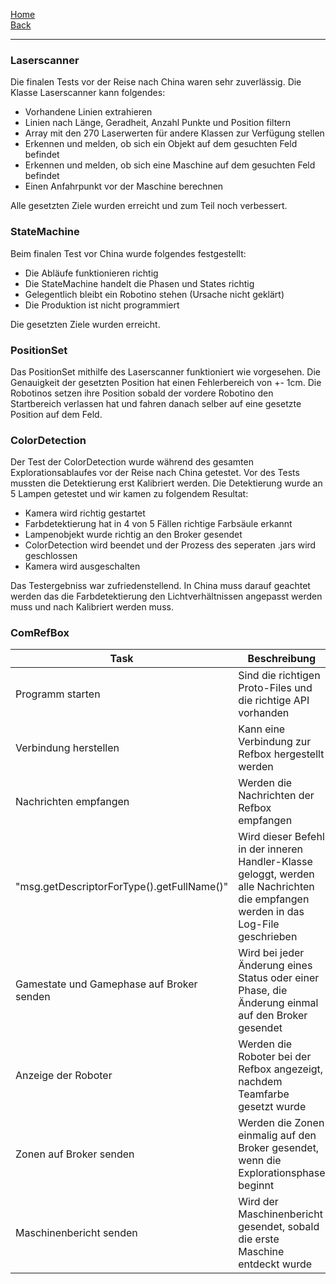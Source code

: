 [Home](home)   
[Back](DokuSolidus)    
***
### Laserscanner
Die finalen Tests vor der Reise nach China waren sehr zuverlässig. Die Klasse Laserscanner kann folgendes:
- Vorhandene Linien extrahieren
- Linien nach Länge, Geradheit, Anzahl Punkte und Position filtern
- Array mit den 270 Laserwerten für andere Klassen zur Verfügung stellen
- Erkennen und melden, ob sich ein Objekt auf dem gesuchten Feld befindet
- Erkennen und melden, ob sich eine Maschine auf dem gesuchten Feld befindet
- Einen Anfahrpunkt vor der Maschine berechnen

Alle gesetzten Ziele wurden erreicht und zum Teil noch verbessert.
### StateMachine
Beim finalen Test vor China wurde folgendes festgestellt:
- Die Abläufe funktionieren richtig
- Die StateMachine handelt die Phasen und States richtig
- Gelegentlich bleibt ein Robotino stehen (Ursache nicht geklärt)
- Die Produktion ist nicht programmiert

Die gesetzten Ziele wurden erreicht.
### PositionSet
Das PositionSet mithilfe des Laserscanner funktioniert wie vorgesehen. Die Genauigkeit der gesetzten Position hat einen Fehlerbereich von +- 1cm. Die Robotinos setzen ihre Position sobald der vordere Robotino den Startbereich verlassen hat und fahren danach selber auf eine gesetzte Position auf dem Feld.

### ColorDetection

Der Test der ColorDetection wurde während des gesamten Explorationsablaufes vor der Reise nach China getestet. Vor des Tests mussten die Detektierung erst Kalibriert werden. Die Detektierung wurde an 5 Lampen getestet und wir kamen zu folgendem Resultat:  
- Kamera wird richtig gestartet  
- Farbdetektierung hat in 4 von 5 Fällen richtige Farbsäule erkannt    
- Lampenobjekt wurde richtig an den Broker gesendet  
- ColorDetection wird beendet und der Prozess des seperaten .jars wird geschlossen  
- Kamera wird ausgeschalten    

Das Testergebniss war zufriedenstellend. In China muss darauf geachtet werden das die Farbdetektierung den Lichtverhältnissen angepasst werden muss und nach Kalibriert werden muss.  
### ComRefBox  
| Task | Beschreibung |
| -------- | -------- |
| Programm starten  | Sind die richtigen Proto-Files und die richtige API vorhanden  |
|  Verbindung herstellen | Kann eine Verbindung zur Refbox hergestellt werden |
| Nachrichten empfangen   | Werden die Nachrichten der Refbox empfangen |
| "msg.getDescriptorForType().getFullName()"  | Wird dieser Befehl in der inneren Handler-Klasse geloggt, werden alle Nachrichten die empfangen werden  in das Log-File geschrieben  |
| Gamestate und Gamephase  auf Broker senden   | Wird bei jeder Änderung eines Status oder einer Phase, die Änderung einmal auf den Broker gesendet |
| Anzeige der Roboter   | Werden die Roboter bei der Refbox angezeigt, nachdem Teamfarbe gesetzt wurde  |
| Zonen auf Broker senden   | Werden die Zonen einmalig auf den Broker gesendet, wenn die Explorationsphase beginnt |
| Maschinenbericht senden   | Wird der Maschinenbericht gesendet, sobald die erste Maschine entdeckt wurde |